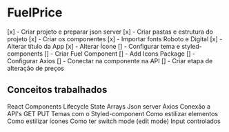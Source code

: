 # FuelPrice

[x] - Criar projeto e preparar json server
[x] - Criar pastas e estrutura do projeto
[x] - Criar os componentes
[x] - Importar fonts Roboto e Digital
[x] - Alterar título da App
[x] - Alterar Ícone
[] - Configurar tema e styled-components
[] - Criar Fuel Component
[] - Add Icons Package
[] - Configurar Axios
[] - Conectar na componente na API
[] - Criar etapa de alteração de preços

## Conceitos trabalhados

React
Components
Lifecycle
State
Arrays
Json server
Axios
Conexão a API's
GET
PUT
Temas com o Styled-component
Como estilizar elementos
Como estilizar ícones
Como ter switch mode (edit mode)
Input controlados